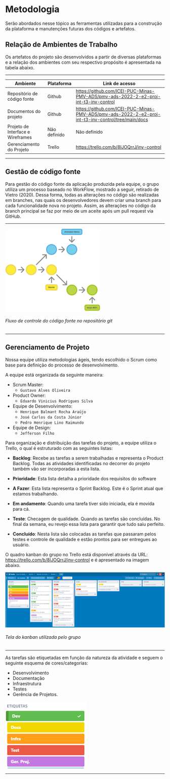 
# Metodologia

Serão abordados nesse tópico as ferramentas utilizadas para a construção da plataforma e manutenções futuras dos códigos e artefatos.

## Relação de Ambientes de Trabalho

Os artefatos do projeto são desenvolvidos a partir de diversas plataformas e a relação dos ambientes com seu respectivo propósito é apresentada na tabela abaixo.

---

| Ambiente                          | Plataforma | Link de acesso                                                                                                          |
| --------------------------------- | ---------- | ----------------------------------------------------------------------------------------------------------------------- |
| Repositório de código fonte       | Github     | https://github.com/ICEI-PUC-Minas-PMV-ADS/pmv-ads-2022-2-e2-proj-int-t3-inv-control                |
| Documentos do projeto             | Github     | https://github.com/ICEI-PUC-Minas-PMV-ADS/pmv-ads-2022-2-e2-proj-int-t3-inv-control/tree/main/docs |
| Projeto de Interface e Wireframes | Não definido  | Não definido                                                                                           |
| Gerenciamento do Projeto          | Trello     | https://trello.com/b/8lJOQrrJ/inv-control                                                                               |

---

## Gestão de código fonte 

Para gestão do código fonte da aplicação produzida pela equipe, o grupo utiliza um processo baseado no WorkFlow, mostrado a seguir, retirado de Vietro (2020). Dessa forma, todas as alterações no código são realizadas em branches, nas quais os desenvolvedores devem criar uma branch para cada funcionalidade nova no projeto. Assim, as alterações no código da branch principal se faz por meio de um aceite após um pull request via GitHub.

---

<img src="img/Metodologia/Workflow.png">

###### Fluxo de controle do código fonte no repositório git
---

## Gerenciamento de Projeto
Nossa equipe utiliza metodologias ágeis, tendo escolhido o Scrum como base para definição do processo de desenvolvimento.

A equipe está organizada da seguinte maneira:
-	Scrum Master: 
    -  `Gustavo Alves Oliveira`
-	Product Owner:
    -  `Eduardo Vinicius Rodrigues Silva`
-	Equipe de Desenvolvimento:
	-    `Henrique Balmant Rocha Araújo`
	-    `José Carlos da Costa Júnior`
	-    `Pedro Henrique Lino Raimundo`
-	Equipe de Design:
    -	`Jefferson Filho`

Para organização e distribuição das tarefas do projeto, a equipe utiliza o Trello, o qual é estruturado com as seguintes listas: 
-	<b>Backlog</b>: Recebe as tarefas a serem trabalhadas e representa o Product Backlog. Todas as atividades identificadas no decorrer do projeto também vão ser incorporadas a esta lista.

-  <b>Prioridade</b>: Esta lista detalha a prioridade dos requisitos do software

-	<b>A Fazer</b>: Esta lista representa o Sprint Backlog. Este é o Sprint atual que estamos trabalhando.

-	<b>Em andamento</b>: Quando uma tarefa tiver sido iniciada, ela é movida para cá.

-	<b>Teste</b>: Checagem de qualidade. Quando as tarefas são concluídas. No final da semana, eu revejo essa lista para garantir que tudo saiu perfeito.

-	<b>Concluído</b>: Nesta lista são colocadas as tarefas que passaram pelos testes e controle de qualidade e estão prontos para ser entregues ao usuário.


O quadro kanban do grupo no Trello está disponível através da URL: https://trello.com/b/8lJOQrrJ/inv-control e é apresentado na imagem abaixo.


<img src="img/Metodologia/Kanban.png">

###### Tela do kanban utilizada pelo grupo

---

As tarefas são etiquetadas em função da natureza da atividade e seguem o seguinte esquema de cores/categorias:
-	Desenvolvimento 
-	Documentação                                 
-	Infraestrutura
-	Testes
-	Gerência de Projetos.

<img src="img/Metodologia/Etiquetas.png">

---


